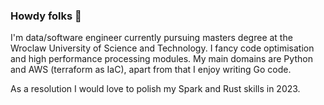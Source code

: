 ### Howdy folks 👋

I'm data/software engineer currently pursuing masters degree at the Wroclaw University of Science and Technology. I fancy code optimisation and high performance processing modules. My main domains are Python and AWS (terraform as IaC), apart from that I enjoy writing Go code.

As a resolution I would love to polish my Spark and Rust skills in 2023.
<!-- 
Here are some of the project I've made over last couple of years.
- [Consulting Application](https://www.google.com "Google's Homepage")
- xdd -->

<!--
**BlueberryBuns/BlueberryBuns** is a ✨ _special_ ✨ repository because its `README.md` (this file) appears on your GitHub profile.

Here are some ideas to get you started:

- 🔭 I’m currently working on ...
- 🌱 I’m currently learning ...
- 👯 I’m looking to collaborate on ...
- 🤔 I’m looking for help with ...
- 💬 Ask me about ...
- 📫 How to reach me: ...
- 😄 Pronouns: ...
- ⚡ Fun fact: ...
-->
